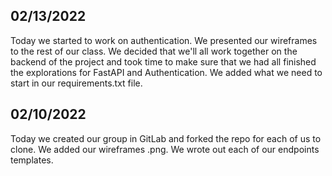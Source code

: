 ## 02/13/2022

Today we started to work on authentication. We presented our wireframes to the rest of our class. We decided that we'll all work together on the backend of the project and took time to make sure that we had all finished the explorations for FastAPI and Authentication. We added what we need to start in our requirements.txt file.

## 02/10/2022

Today we created our group in GitLab and forked the repo for each of us to clone. We added our wireframes .png. We wrote out each of our endpoints templates.
